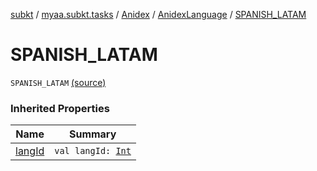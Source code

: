 [subkt](../../../index.md) / [myaa.subkt.tasks](../../index.md) / [Anidex](../index.md) / [AnidexLanguage](index.md) / [SPANISH_LATAM](./-s-p-a-n-i-s-h_-l-a-t-a-m.md)

# SPANISH_LATAM

`SPANISH_LATAM` [(source)](https://github.com/Myaamori/SubKt/blob/master/src/main/kotlin/myaa/subkt/tasks/tasks.kt#L1071)

### Inherited Properties

| Name | Summary |
|---|---|
| [langId](lang-id.md) | `val langId: `[`Int`](https://kotlinlang.org/api/latest/jvm/stdlib/kotlin/-int/index.html) |
